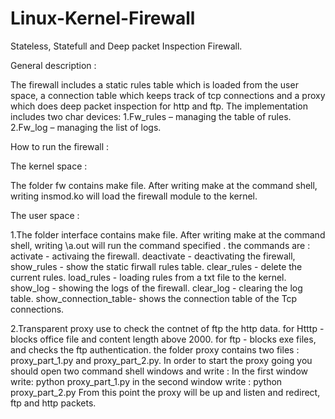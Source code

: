# Linux-Kernel-Firewall
Stateless, Statefull and Deep packet Inspection Firewall.

General description :

The firewall includes a static rules table which is loaded from the user space, 
a connection table which keeps track of tcp connections and a proxy which does deep packet inspection for http and ftp. 
The implementation includes two char devices:
1.Fw_rules – managing the table of rules.
2.Fw_log – managing the list of logs.

How to run the firewall :

The kernel space :

The folder fw contains make file. After writing make at the command shell, writing insmod.ko will load
the firewall module to the kernel.

The user space :

1.The folder interface contains make file. After writing make at the command shell, writing \a.out <command>
will run the command specified .
the commands are : 
activate - activaing the firewall.
deactivate - deactivating the firewall, 
show_rules - show the static firwall rules table.
clear_rules - delete the current rules.
load_rules <path> - loading rules from a txt file to the kernel.
show_log - showing the logs of the firewall.
clear_log <char> - clearing the log table.
show_connection_table- shows the connection table of the Tcp connections.

2.Transparent proxy use to check the contnet of ftp the http data. for Htttp - blocks office file and content length above 2000. 
for ftp - blocks exe files, and checks the ftp authentication.
the folder proxy contains two files : proxy_part_1.py and proxy_part_2.py.
In order to start the proxy going you should open two command shell windows and write :
In the first window write:
python proxy_part_1.py
in the second window write :
python proxy_part_2.py
From this point the proxy will be up and listen and redirect, ftp and http packets.


